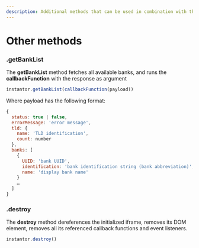 ```yaml
---
description: Additional methods that can be used in combination with the iFrame.
---
```


# Other methods

### .getBankList

The **getBankList** method fetches all available banks, and runs the **callbackFunction** with the response as argument

```javascript
instantor.getBankList(callbackFunction(payload))
```

Where payload has the following format:

```javascript
{
  status: true | false,
  errorMessage: 'error message',
  tld: {
    name: 'TLD identification',
    count: number
  },
  banks: [
    {
      UUID: 'bank UUID',
      identification: 'bank identification string (bank abbreviation)',
      name: 'display bank name'
    }
    …
  ]
}
```

### .destroy

The **destroy** method dereferences the initialized iframe, removes its DOM element, removes all its referenced callback functions and event listeners.

```javascript
instantor.destroy()
```

